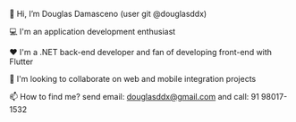 👋 Hi, I’m Douglas Damasceno (user git @douglasddx)

💻 I'm an application development enthusiast

❤️ I'm a .NET back-end developer and fan of developing front-end with Flutter

🌱 I'm looking to collaborate on web and mobile integration projects

📫 How to find me? send email: douglasddx@gmail.com and call: 91 98017-1532
